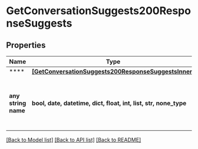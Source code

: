 # GetConversationSuggests200ResponseSuggests


## Properties
Name | Type | Description | Notes
------------ | ------------- | ------------- | -------------
**** | [**[GetConversationSuggests200ResponseSuggestsInner]**](GetConversationSuggests200ResponseSuggestsInner.md) |  | 
**any string name** | **bool, date, datetime, dict, float, int, list, str, none_type** | any string name can be used but the value must be the correct type | [optional]

[[Back to Model list]](../README.md#documentation-for-models) [[Back to API list]](../README.md#documentation-for-api-endpoints) [[Back to README]](../README.md)


